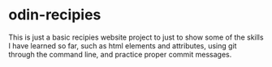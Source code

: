 # odin-recipies
This is just a basic recipies website project to
just to show some of the skills I have learned so
far, such as html elements and attributes, using
git through the command line, and  practice
proper commit messages.